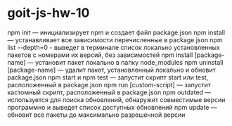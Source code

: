 # goit-js-hw-10

npm init — инициализирует npm и создает файл package.json
npm install — устанавливает все зависимости перечисленные в package.json
npm list --depth=0 - выведет в терминале список локально установленных пакетов с номерами их версий, без зависимостей
npm install [package-name] — установит пакет локально в папку node_modules
npm uninstall [package-name] — удалит пакет, установленный локально и обновит package.json
npm start и npm test — запустит скрипт start или test, расположенный в package.json
npm run [custom-script] — запустит кастомный скрипт, расположенный в package.json
npm outdated — используется для поиска обновлений, обнаружит совместимые версии программно и выведет список доступных обновлений
npm update — обновит все пакеты до максимально разрешенной версии